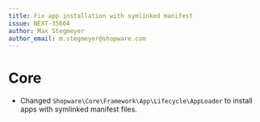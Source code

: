 ```yaml
---
title: Fix app installation with symlinked manifest
issue: NEXT-35664
author: Max Stegmeyer
author_email: m.stegmeyer@shopware.com
---
```

# Core
* Changed `Shopware\Core\Framework\App\Lifecycle\AppLoader` to install apps with symlinked manifest files.
